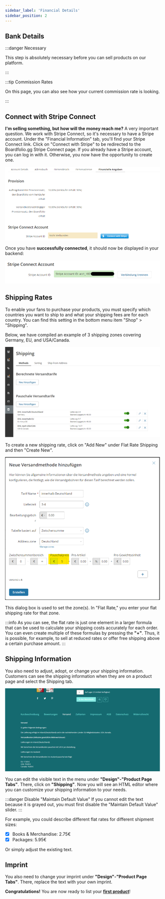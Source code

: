 ```yaml
---
sidebar_label: 'Financial Details'
sidebar_position: 2
---
```


## Bank Details

:::danger Necessary

This step is absolutely necessary before you can sell products on our platform.

:::

:::tip Commission Rates

On this page, you can also see how your current commission rate is looking.

:::

## Connect with Stripe Connect

**I'm selling something, but how will the money reach me?** A very important question. We work with Stripe Connect, so it's necessary to have a Stripe account. Under the "Financial Information" tab, you'll find your Stripe Connect link. Click on "Connect with Stripe" to be redirected to the Boardfolio.gg Stripe Connect page. If you already have a Stripe account, you can log in with it. Otherwise, you now have the opportunity to create one.

![StripeConnectImg](img/StripeConnect.png)

Once you have **successfully connected**, it should now be displayed in your backend:

![StripeConnectedImg](img/StripeConnected.png)

## Shipping Rates

To enable your fans to purchase your products, you must specify which countries you want to ship to and what your shipping fees are for each country. You can find this setting in the bottom menu item "Shop" > "Shipping".

Below, we have compiled an example of 3 shipping zones covering Germany, EU, and USA/Canada.

![VersandZonen_01](img/VersandZonen_01.png)

To create a new shipping rate, click on "Add New" under Flat Rate Shipping and then "Create New".

![VersandZonen_02](img/VersandZonen_02.png)

This dialog box is used to set the zone(s). In "Flat Rate," you enter your flat shipping rate for that zone.

:::info
As you can see, the flat rate is just one element in a larger formula that can be used to calculate your shipping costs accurately for each order. You can even create multiple of these formulas by pressing the **"+"**. Thus, it is possible, for example, to sell at reduced rates or offer free shipping above a certain purchase amount.
:::

## Shipping Information

You also need to adjust, adopt, or change your shipping information. Customers can see the shipping information when they are on a product page and select the Shipping tab.

![VersandInfo_02](img/VersandInfo_02.png)

You can edit the visible text in the menu under **"Design"-"Product Page Tabs"**. There, click on **"Shipping"**. Now you will see an HTML editor where you can customize your shipping information to your needs.

:::danger Disable "Maintain Default Value"
If you cannot edit the text because it is grayed out, you must first disable the "Maintain Default Value" slider.
:::

For example, you could describe different flat rates for different shipment sizes:
- [x] Books & Merchandise: 2.75€
- [x] Packages: 5.95€

Or simply adjust the existing text.

## Imprint

You also need to change your imprint under **"Design"-"Product Page Tabs"**. There, replace the text with your own imprint.

**Congratulations!** You are now ready to list your [**first product**](/documentation/tutorial/erstesProdukt)!
